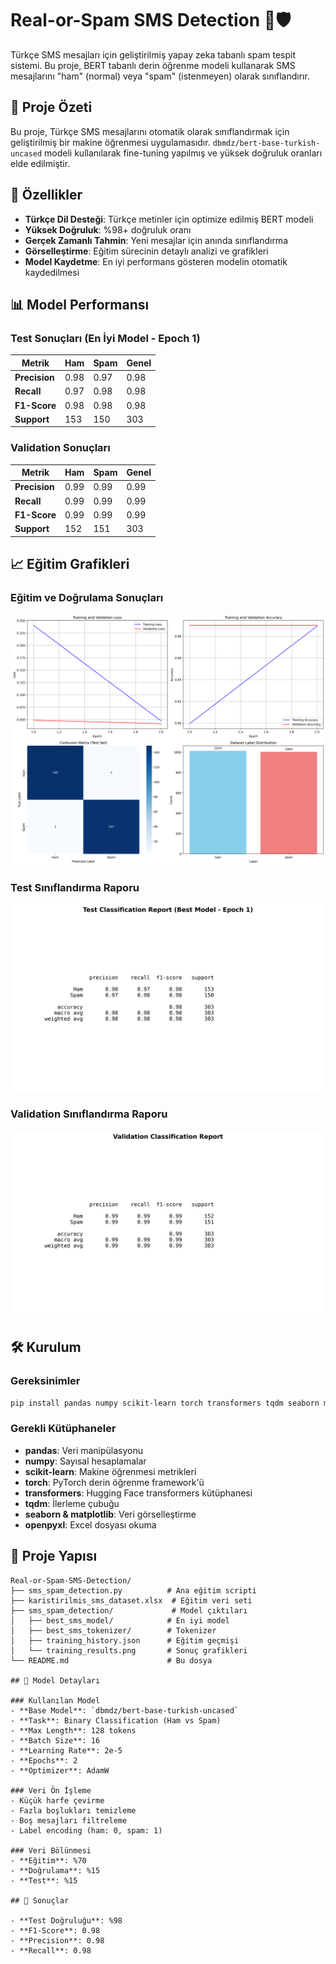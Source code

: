 # Real-or-Spam SMS Detection 📱🛡️

Türkçe SMS mesajları için geliştirilmiş yapay zeka tabanlı spam tespit sistemi. Bu proje, BERT tabanlı derin öğrenme modeli kullanarak SMS mesajlarını "ham" (normal) veya "spam" (istenmeyen) olarak sınıflandırır.

## 🎯 Proje Özeti

Bu proje, Türkçe SMS mesajlarını otomatik olarak sınıflandırmak için geliştirilmiş bir makine öğrenmesi uygulamasıdır. `dbmdz/bert-base-turkish-uncased` modeli kullanılarak fine-tuning yapılmış ve yüksek doğruluk oranları elde edilmiştir.

## 🚀 Özellikler

- **Türkçe Dil Desteği**: Türkçe metinler için optimize edilmiş BERT modeli
- **Yüksek Doğruluk**: %98+ doğruluk oranı
- **Gerçek Zamanlı Tahmin**: Yeni mesajlar için anında sınıflandırma
- **Görselleştirme**: Eğitim sürecinin detaylı analizi ve grafikleri
- **Model Kaydetme**: En iyi performans gösteren modelin otomatik kaydedilmesi

## 📊 Model Performansı

### Test Sonuçları (En İyi Model - Epoch 1)

| Metrik | Ham | Spam | Genel |
|--------|-----|------|-------|
| **Precision** | 0.98 | 0.97 | 0.98 |
| **Recall** | 0.97 | 0.98 | 0.98 |
| **F1-Score** | 0.98 | 0.98 | 0.98 |
| **Support** | 153 | 150 | 303 |

### Validation Sonuçları

| Metrik | Ham | Spam | Genel |
|--------|-----|------|-------|
| **Precision** | 0.99 | 0.99 | 0.99 |
| **Recall** | 0.99 | 0.99 | 0.99 |
| **F1-Score** | 0.99 | 0.99 | 0.99 |
| **Support** | 152 | 151 | 303 |

## 📈 Eğitim Grafikleri

### Eğitim ve Doğrulama Sonuçları
![Training Results](https://raw.githubusercontent.com/ByErenOzer/Real-or-Spam-SMS-Detection/main/training_results.png)

### Test Sınıflandırma Raporu
![Test Classification Report](https://raw.githubusercontent.com/ByErenOzer/Real-or-Spam-SMS-Detection/main/test_classification_report.png)

### Validation Sınıflandırma Raporu
![Validation Classification Report](https://raw.githubusercontent.com/ByErenOzer/Real-or-Spam-SMS-Detection/main/validation_classification_report.png)

## 🛠️ Kurulum

### Gereksinimler

```bash
pip install pandas numpy scikit-learn torch transformers tqdm seaborn matplotlib openpyxl
```

### Gerekli Kütüphaneler

- **pandas**: Veri manipülasyonu
- **numpy**: Sayısal hesaplamalar
- **scikit-learn**: Makine öğrenmesi metrikleri
- **torch**: PyTorch derin öğrenme framework'ü
- **transformers**: Hugging Face transformers kütüphanesi
- **tqdm**: İlerleme çubuğu
- **seaborn & matplotlib**: Veri görselleştirme
- **openpyxl**: Excel dosyası okuma

## 📁 Proje Yapısı

```
Real-or-Spam-SMS-Detection/
├── sms_spam_detection.py          # Ana eğitim scripti
├── karistirilmis_sms_dataset.xlsx  # Eğitim veri seti
├── sms_spam_detection/             # Model çıktıları
│   ├── best_sms_model/            # En iyi model
│   ├── best_sms_tokenizer/        # Tokenizer
│   ├── training_history.json      # Eğitim geçmişi
│   └── training_results.png       # Sonuç grafikleri
└── README.md                      # Bu dosya

## 🔧 Model Detayları

### Kullanılan Model
- **Base Model**: `dbmdz/bert-base-turkish-uncased`
- **Task**: Binary Classification (Ham vs Spam)
- **Max Length**: 128 tokens
- **Batch Size**: 16
- **Learning Rate**: 2e-5
- **Epochs**: 2
- **Optimizer**: AdamW

### Veri Ön İşleme
- Küçük harfe çevirme
- Fazla boşlukları temizleme
- Boş mesajları filtreleme
- Label encoding (ham: 0, spam: 1)

### Veri Bölünmesi
- **Eğitim**: %70
- **Doğrulama**: %15
- **Test**: %15

## 🎯 Sonuçlar

- **Test Doğruluğu**: %98
- **F1-Score**: 0.98
- **Precision**: 0.98
- **Recall**: 0.98
